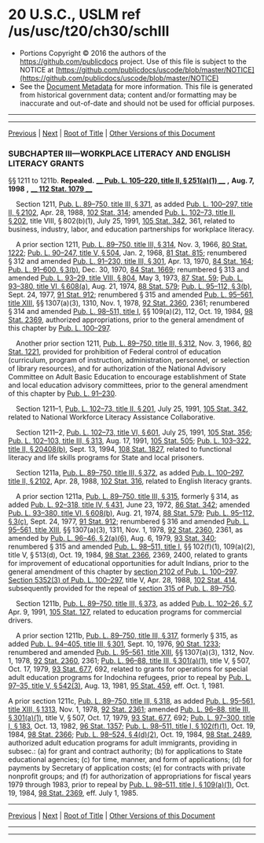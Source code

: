 ---
---

# 20 U.S.C., USLM ref /us/usc/t20/ch30/schIII

* Portions Copyright © 2016 the authors of the https://github.com/publicdocs project.
  Use of this file is subject to the NOTICE at [https://github.com/publicdocs/uscode/blob/master/NOTICE](https://github.com/publicdocs/uscode/blob/master/NOTICE)
* See the [Document Metadata](././../../../../..//README.md) for more information.
  This file is generated from historical government data; content and/or formatting may be inaccurate and out-of-date and should not be used for official purposes.

----------
----------

[Previous](./../../../../..//us/usc/t20/ch30/schII/ptH/m__us_usc_t20_s1209.md) | [Next](./../../../../..//us/usc/t20/ch30/schIV/m__us_usc_t20_ch30_schIV.md) | [Root of Title](./../../../../../) | [Other Versions of this Document](https://publicdocs.github.io/go/links?ns=uslm&ref=%2Fus%2Fusc%2Ft20%2Fch30%2FschIII)

### SUBCHAPTER III—WORKPLACE LITERACY AND ENGLISH LITERACY GRANTS

§§ 1211 to 1211b. __Repealed.__  __[__  __Pub. L. 105–220, title II, § 251(a)(1)__  __][/us/pl/105/220/s251/a/1]__  __,__  __Aug. 7, 1998__  __,__  __[__  __112 Stat. 1079__  __][/us/stat/112/1079]__ 

    Section 1211, [Pub. L. 89–750, title III, § 371][/us/pl/89/750/s371], as added [Pub. L. 100–297, title II, § 2102][/us/pl/100/297/s2102], Apr. 28, 1988, [102 Stat. 314][/us/stat/102/314]; amended [Pub. L. 102–73, title II, § 202][/us/pl/102/73/s202], title VIII, § 802(b)(1), July 25, 1991, [105 Stat. 342][/us/stat/105/342], 361, related to business, industry, labor, and education partnerships for workplace literacy.

    A prior section 1211, [Pub. L. 89–750, title III, § 314][/us/pl/89/750/s314], Nov. 3, 1966, [80 Stat. 1222][/us/stat/80/1222]; [Pub. L. 90–247, title V, § 504][/us/pl/90/247/s504], Jan. 2, 1968, [81 Stat. 815][/us/stat/81/815]; renumbered § 312 and amended [Pub. L. 91–230, title III, § 301][/us/pl/91/230/s301], Apr. 13, 1970, [84 Stat. 164][/us/stat/84/164]; [Pub. L. 91–600, § 3(b)][/us/pl/91/600/s3/b], Dec. 30, 1970, [84 Stat. 1669][/us/stat/84/1669]; renumbered § 313 and amended [Pub. L. 93–29, title VIII, § 804][/us/pl/93/29/s804], May 3, 1973, [87 Stat. 59][/us/stat/87/59]; [Pub. L. 93–380, title VI, § 608(a)][/us/pl/93/380/s608/a], Aug. 21, 1974, [88 Stat. 579][/us/stat/88/579]; [Pub. L. 95–112, § 3(b)][/us/pl/95/112/s3/b], Sept. 24, 1977, [91 Stat. 912][/us/stat/91/912]; renumbered § 315 and amended [Pub. L. 95–561, title XIII][/us/pl/95/561], §§ 1307(a)(3), 1310, Nov. 1, 1978, [92 Stat. 2360][/us/stat/92/2360], 2361; renumbered § 314 and amended [Pub. L. 98–511, title I][/us/pl/98/511], §§ 109(a)(2), 112, Oct. 19, 1984, [98 Stat. 2369][/us/stat/98/2369], authorized appropriations, prior to the general amendment of this chapter by [Pub. L. 100–297][/us/pl/100/297].

    Another prior section 1211, [Pub. L. 89–750, title III, § 312][/us/pl/89/750/s312], Nov. 3, 1966, [80 Stat. 1221][/us/stat/80/1221], provided for prohibition of Federal control of education (curriculum, program of instruction, administration, personnel, or selection of library resources), and for authorization of the National Advisory Committee on Adult Basic Education to encourage establishment of State and local education advisory committees, prior to the general amendment of this chapter by [Pub. L. 91–230][/us/pl/91/230].

    Section 1211–1, [Pub. L. 102–73, title II, § 201][/us/pl/102/73/s201], July 25, 1991, [105 Stat. 342][/us/stat/105/342], related to National Workforce Literacy Assistance Collaborative.

    Section 1211–2, [Pub. L. 102–73, title VI, § 601][/us/pl/102/73/s601], July 25, 1991, [105 Stat. 356][/us/stat/105/356]; [Pub. L. 102–103, title III, § 313][/us/pl/102/103/s313], Aug. 17, 1991, [105 Stat. 505][/us/stat/105/505]; [Pub. L. 103–322, title II, § 20408(b)][/us/pl/103/322/s20408/b], Sept. 13, 1994, [108 Stat. 1827][/us/stat/108/1827], related to functional literacy and life skills programs for State and local prisoners.

    Section 1211a, [Pub. L. 89–750, title III, § 372][/us/pl/89/750/s372], as added [Pub. L. 100–297, title II, § 2102][/us/pl/100/297/s2102], Apr. 28, 1988, [102 Stat. 316][/us/stat/102/316], related to English literacy grants.

    A prior section 1211a, [Pub. L. 89–750, title III, § 315][/us/pl/89/750/s315], formerly § 314, as added [Pub. L. 92–318, title IV, § 431][/us/pl/92/318/s431], June 23, 1972, [86 Stat. 342][/us/stat/86/342]; amended [Pub. L. 93–380, title VI, § 608(b)][/us/pl/93/380/s608/b], Aug. 21, 1974, [88 Stat. 579][/us/stat/88/579]; [Pub. L. 95–112, § 3(c)][/us/pl/95/112/s3/c], Sept. 24, 1977, [91 Stat. 912][/us/stat/91/912]; renumbered § 316 and amended [Pub. L. 95–561, title XIII][/us/pl/95/561], §§ 1307(a)(3), 1311, Nov. 1, 1978, [92 Stat. 2360][/us/stat/92/2360], 2361, as amended by [Pub. L. 96–46, § 2(a)(6)][/us/pl/96/46/s2/a/6], Aug. 6, 1979, [93 Stat. 340][/us/stat/93/340]; renumbered § 315 and amended [Pub. L. 98–511, title I][/us/pl/98/511], §§ 102(f)(1), 109(a)(2), title V, § 513(d), Oct. 19, 1984, [98 Stat. 2366][/us/stat/98/2366], 2369, 2400, related to grants for improvement of educational opportunities for adult Indians, prior to the general amendment of this chapter by [section 2102 of Pub. L. 100–297][/us/pl/100/297/s2102]. [Section 5352(3) of Pub. L. 100–297][/us/pl/100/297/s5352/3], title V, Apr. 28, 1988, [102 Stat. 414][/us/stat/102/414], subsequently provided for the repeal of [section 315 of Pub. L. 89–750][/us/pl/89/750/s315].

    Section 1211b, [Pub. L. 89–750, title III, § 373][/us/pl/89/750/s373], as added [Pub. L. 102–26, § 7][/us/pl/102/26/s7], Apr. 9, 1991, [105 Stat. 127][/us/stat/105/127], related to education programs for commercial drivers.

    A prior section 1211b, [Pub. L. 89–750, title III, § 317][/us/pl/89/750/s317], formerly § 315, as added [Pub. L. 94–405, title III, § 301][/us/pl/94/405/s301], Sept. 10, 1976, [90 Stat. 1233][/us/stat/90/1233]; renumbered and amended [Pub. L. 95–561, title XIII][/us/pl/95/561], §§ 1307(a)(3), 1312, Nov. 1, 1978, [92 Stat. 2360][/us/stat/92/2360], 2361; [Pub. L. 96–88, title III, § 301(a)(1)][/us/pl/96/88/s301/a/1], title V, § 507, Oct. 17, 1979, [93 Stat. 677][/us/stat/93/677], 692, related to grants for operations for special adult education programs for Indochina refugees, prior to repeal by [Pub. L. 97–35, title V, § 542(3)][/us/pl/97/35/s542/3], Aug. 13, 1981, [95 Stat. 459][/us/stat/95/459], eff. Oct. 1, 1981.

A prior section 1211c, [Pub. L. 89–750, title III, § 318][/us/pl/89/750/s318], as added [Pub. L. 95–561, title XIII, § 1313][/us/pl/95/561/s1313], Nov. 1, 1978, [92 Stat. 2361][/us/stat/92/2361]; amended [Pub. L. 96–88, title III, § 301(a)(1)][/us/pl/96/88/s301/a/1], title V, § 507, Oct. 17, 1979, [93 Stat. 677][/us/stat/93/677], 692; [Pub. L. 97–300, title I, § 183][/us/pl/97/300/s183], Oct. 13, 1982, [96 Stat. 1357][/us/stat/96/1357]; [Pub. L. 98–511, title I, § 102(f)(1)][/us/pl/98/511/s102/f/1], Oct. 19, 1984, [98 Stat. 2366][/us/stat/98/2366]; [Pub. L. 98–524, § 4(d)(2)][/us/pl/98/524/s4/d/2], Oct. 19, 1984, [98 Stat. 2489][/us/stat/98/2489], authorized adult education programs for adult immigrants, providing in subsec.: (a) for grant and contract authority; (b) for applications to State educational agencies; (c) for time, manner, and form of applications; (d) for payments by Secretary of application costs; (e) for contracts with private nonprofit groups; and (f) for authorization of appropriations for fiscal years 1979 through 1983, prior to repeal by [Pub. L. 98–511, title I, § 109(a)(1)][/us/pl/98/511/s109/a/1], Oct. 19, 1984, [98 Stat. 2369][/us/stat/98/2369], eff. July 1, 1985.

----------

[Previous](./../../../../..//us/usc/t20/ch30/schII/ptH/m__us_usc_t20_s1209.md) | [Next](./../../../../..//us/usc/t20/ch30/schIV/m__us_usc_t20_ch30_schIV.md) | [Root of Title](./../../../../../) | [Other Versions of this Document](https://publicdocs.github.io/go/links?ns=uslm&ref=%2Fus%2Fusc%2Ft20%2Fch30%2FschIII)

----------
----------

[/us/pl/105/220/s251/a/1]: https://publicdocs.github.io/go/links?ns=uslm&ref=%2Fus%2Fpl%2F105%2F220%2Fs251%2Fa%2F1
[/us/stat/112/1079]: https://publicdocs.github.io/go/links?ns=uslm&ref=%2Fus%2Fstat%2F112%2F1079
[/us/pl/89/750/s371]: https://publicdocs.github.io/go/links?ns=uslm&ref=%2Fus%2Fpl%2F89%2F750%2Fs371
[/us/pl/100/297/s2102]: https://publicdocs.github.io/go/links?ns=uslm&ref=%2Fus%2Fpl%2F100%2F297%2Fs2102
[/us/stat/102/314]: https://publicdocs.github.io/go/links?ns=uslm&ref=%2Fus%2Fstat%2F102%2F314
[/us/pl/102/73/s202]: https://publicdocs.github.io/go/links?ns=uslm&ref=%2Fus%2Fpl%2F102%2F73%2Fs202
[/us/stat/105/342]: https://publicdocs.github.io/go/links?ns=uslm&ref=%2Fus%2Fstat%2F105%2F342
[/us/pl/89/750/s314]: https://publicdocs.github.io/go/links?ns=uslm&ref=%2Fus%2Fpl%2F89%2F750%2Fs314
[/us/stat/80/1222]: https://publicdocs.github.io/go/links?ns=uslm&ref=%2Fus%2Fstat%2F80%2F1222
[/us/pl/90/247/s504]: https://publicdocs.github.io/go/links?ns=uslm&ref=%2Fus%2Fpl%2F90%2F247%2Fs504
[/us/stat/81/815]: https://publicdocs.github.io/go/links?ns=uslm&ref=%2Fus%2Fstat%2F81%2F815
[/us/pl/91/230/s301]: https://publicdocs.github.io/go/links?ns=uslm&ref=%2Fus%2Fpl%2F91%2F230%2Fs301
[/us/stat/84/164]: https://publicdocs.github.io/go/links?ns=uslm&ref=%2Fus%2Fstat%2F84%2F164
[/us/pl/91/600/s3/b]: https://publicdocs.github.io/go/links?ns=uslm&ref=%2Fus%2Fpl%2F91%2F600%2Fs3%2Fb
[/us/stat/84/1669]: https://publicdocs.github.io/go/links?ns=uslm&ref=%2Fus%2Fstat%2F84%2F1669
[/us/pl/93/29/s804]: https://publicdocs.github.io/go/links?ns=uslm&ref=%2Fus%2Fpl%2F93%2F29%2Fs804
[/us/stat/87/59]: https://publicdocs.github.io/go/links?ns=uslm&ref=%2Fus%2Fstat%2F87%2F59
[/us/pl/93/380/s608/a]: https://publicdocs.github.io/go/links?ns=uslm&ref=%2Fus%2Fpl%2F93%2F380%2Fs608%2Fa
[/us/stat/88/579]: https://publicdocs.github.io/go/links?ns=uslm&ref=%2Fus%2Fstat%2F88%2F579
[/us/pl/95/112/s3/b]: https://publicdocs.github.io/go/links?ns=uslm&ref=%2Fus%2Fpl%2F95%2F112%2Fs3%2Fb
[/us/stat/91/912]: https://publicdocs.github.io/go/links?ns=uslm&ref=%2Fus%2Fstat%2F91%2F912
[/us/pl/95/561]: https://publicdocs.github.io/go/links?ns=uslm&ref=%2Fus%2Fpl%2F95%2F561
[/us/stat/92/2360]: https://publicdocs.github.io/go/links?ns=uslm&ref=%2Fus%2Fstat%2F92%2F2360
[/us/pl/98/511]: https://publicdocs.github.io/go/links?ns=uslm&ref=%2Fus%2Fpl%2F98%2F511
[/us/stat/98/2369]: https://publicdocs.github.io/go/links?ns=uslm&ref=%2Fus%2Fstat%2F98%2F2369
[/us/pl/100/297]: https://publicdocs.github.io/go/links?ns=uslm&ref=%2Fus%2Fpl%2F100%2F297
[/us/pl/89/750/s312]: https://publicdocs.github.io/go/links?ns=uslm&ref=%2Fus%2Fpl%2F89%2F750%2Fs312
[/us/stat/80/1221]: https://publicdocs.github.io/go/links?ns=uslm&ref=%2Fus%2Fstat%2F80%2F1221
[/us/pl/91/230]: https://publicdocs.github.io/go/links?ns=uslm&ref=%2Fus%2Fpl%2F91%2F230
[/us/pl/102/73/s201]: https://publicdocs.github.io/go/links?ns=uslm&ref=%2Fus%2Fpl%2F102%2F73%2Fs201
[/us/stat/105/342]: https://publicdocs.github.io/go/links?ns=uslm&ref=%2Fus%2Fstat%2F105%2F342
[/us/pl/102/73/s601]: https://publicdocs.github.io/go/links?ns=uslm&ref=%2Fus%2Fpl%2F102%2F73%2Fs601
[/us/stat/105/356]: https://publicdocs.github.io/go/links?ns=uslm&ref=%2Fus%2Fstat%2F105%2F356
[/us/pl/102/103/s313]: https://publicdocs.github.io/go/links?ns=uslm&ref=%2Fus%2Fpl%2F102%2F103%2Fs313
[/us/stat/105/505]: https://publicdocs.github.io/go/links?ns=uslm&ref=%2Fus%2Fstat%2F105%2F505
[/us/pl/103/322/s20408/b]: https://publicdocs.github.io/go/links?ns=uslm&ref=%2Fus%2Fpl%2F103%2F322%2Fs20408%2Fb
[/us/stat/108/1827]: https://publicdocs.github.io/go/links?ns=uslm&ref=%2Fus%2Fstat%2F108%2F1827
[/us/pl/89/750/s372]: https://publicdocs.github.io/go/links?ns=uslm&ref=%2Fus%2Fpl%2F89%2F750%2Fs372
[/us/pl/100/297/s2102]: https://publicdocs.github.io/go/links?ns=uslm&ref=%2Fus%2Fpl%2F100%2F297%2Fs2102
[/us/stat/102/316]: https://publicdocs.github.io/go/links?ns=uslm&ref=%2Fus%2Fstat%2F102%2F316
[/us/pl/89/750/s315]: https://publicdocs.github.io/go/links?ns=uslm&ref=%2Fus%2Fpl%2F89%2F750%2Fs315
[/us/pl/92/318/s431]: https://publicdocs.github.io/go/links?ns=uslm&ref=%2Fus%2Fpl%2F92%2F318%2Fs431
[/us/stat/86/342]: https://publicdocs.github.io/go/links?ns=uslm&ref=%2Fus%2Fstat%2F86%2F342
[/us/pl/93/380/s608/b]: https://publicdocs.github.io/go/links?ns=uslm&ref=%2Fus%2Fpl%2F93%2F380%2Fs608%2Fb
[/us/stat/88/579]: https://publicdocs.github.io/go/links?ns=uslm&ref=%2Fus%2Fstat%2F88%2F579
[/us/pl/95/112/s3/c]: https://publicdocs.github.io/go/links?ns=uslm&ref=%2Fus%2Fpl%2F95%2F112%2Fs3%2Fc
[/us/stat/91/912]: https://publicdocs.github.io/go/links?ns=uslm&ref=%2Fus%2Fstat%2F91%2F912
[/us/pl/95/561]: https://publicdocs.github.io/go/links?ns=uslm&ref=%2Fus%2Fpl%2F95%2F561
[/us/stat/92/2360]: https://publicdocs.github.io/go/links?ns=uslm&ref=%2Fus%2Fstat%2F92%2F2360
[/us/pl/96/46/s2/a/6]: https://publicdocs.github.io/go/links?ns=uslm&ref=%2Fus%2Fpl%2F96%2F46%2Fs2%2Fa%2F6
[/us/stat/93/340]: https://publicdocs.github.io/go/links?ns=uslm&ref=%2Fus%2Fstat%2F93%2F340
[/us/pl/98/511]: https://publicdocs.github.io/go/links?ns=uslm&ref=%2Fus%2Fpl%2F98%2F511
[/us/stat/98/2366]: https://publicdocs.github.io/go/links?ns=uslm&ref=%2Fus%2Fstat%2F98%2F2366
[/us/pl/100/297/s2102]: https://publicdocs.github.io/go/links?ns=uslm&ref=%2Fus%2Fpl%2F100%2F297%2Fs2102
[/us/pl/100/297/s5352/3]: https://publicdocs.github.io/go/links?ns=uslm&ref=%2Fus%2Fpl%2F100%2F297%2Fs5352%2F3
[/us/stat/102/414]: https://publicdocs.github.io/go/links?ns=uslm&ref=%2Fus%2Fstat%2F102%2F414
[/us/pl/89/750/s315]: https://publicdocs.github.io/go/links?ns=uslm&ref=%2Fus%2Fpl%2F89%2F750%2Fs315
[/us/pl/89/750/s373]: https://publicdocs.github.io/go/links?ns=uslm&ref=%2Fus%2Fpl%2F89%2F750%2Fs373
[/us/pl/102/26/s7]: https://publicdocs.github.io/go/links?ns=uslm&ref=%2Fus%2Fpl%2F102%2F26%2Fs7
[/us/stat/105/127]: https://publicdocs.github.io/go/links?ns=uslm&ref=%2Fus%2Fstat%2F105%2F127
[/us/pl/89/750/s317]: https://publicdocs.github.io/go/links?ns=uslm&ref=%2Fus%2Fpl%2F89%2F750%2Fs317
[/us/pl/94/405/s301]: https://publicdocs.github.io/go/links?ns=uslm&ref=%2Fus%2Fpl%2F94%2F405%2Fs301
[/us/stat/90/1233]: https://publicdocs.github.io/go/links?ns=uslm&ref=%2Fus%2Fstat%2F90%2F1233
[/us/pl/95/561]: https://publicdocs.github.io/go/links?ns=uslm&ref=%2Fus%2Fpl%2F95%2F561
[/us/stat/92/2360]: https://publicdocs.github.io/go/links?ns=uslm&ref=%2Fus%2Fstat%2F92%2F2360
[/us/pl/96/88/s301/a/1]: https://publicdocs.github.io/go/links?ns=uslm&ref=%2Fus%2Fpl%2F96%2F88%2Fs301%2Fa%2F1
[/us/stat/93/677]: https://publicdocs.github.io/go/links?ns=uslm&ref=%2Fus%2Fstat%2F93%2F677
[/us/pl/97/35/s542/3]: https://publicdocs.github.io/go/links?ns=uslm&ref=%2Fus%2Fpl%2F97%2F35%2Fs542%2F3
[/us/stat/95/459]: https://publicdocs.github.io/go/links?ns=uslm&ref=%2Fus%2Fstat%2F95%2F459
[/us/pl/89/750/s318]: https://publicdocs.github.io/go/links?ns=uslm&ref=%2Fus%2Fpl%2F89%2F750%2Fs318
[/us/pl/95/561/s1313]: https://publicdocs.github.io/go/links?ns=uslm&ref=%2Fus%2Fpl%2F95%2F561%2Fs1313
[/us/stat/92/2361]: https://publicdocs.github.io/go/links?ns=uslm&ref=%2Fus%2Fstat%2F92%2F2361
[/us/pl/96/88/s301/a/1]: https://publicdocs.github.io/go/links?ns=uslm&ref=%2Fus%2Fpl%2F96%2F88%2Fs301%2Fa%2F1
[/us/stat/93/677]: https://publicdocs.github.io/go/links?ns=uslm&ref=%2Fus%2Fstat%2F93%2F677
[/us/pl/97/300/s183]: https://publicdocs.github.io/go/links?ns=uslm&ref=%2Fus%2Fpl%2F97%2F300%2Fs183
[/us/stat/96/1357]: https://publicdocs.github.io/go/links?ns=uslm&ref=%2Fus%2Fstat%2F96%2F1357
[/us/pl/98/511/s102/f/1]: https://publicdocs.github.io/go/links?ns=uslm&ref=%2Fus%2Fpl%2F98%2F511%2Fs102%2Ff%2F1
[/us/stat/98/2366]: https://publicdocs.github.io/go/links?ns=uslm&ref=%2Fus%2Fstat%2F98%2F2366
[/us/pl/98/524/s4/d/2]: https://publicdocs.github.io/go/links?ns=uslm&ref=%2Fus%2Fpl%2F98%2F524%2Fs4%2Fd%2F2
[/us/stat/98/2489]: https://publicdocs.github.io/go/links?ns=uslm&ref=%2Fus%2Fstat%2F98%2F2489
[/us/pl/98/511/s109/a/1]: https://publicdocs.github.io/go/links?ns=uslm&ref=%2Fus%2Fpl%2F98%2F511%2Fs109%2Fa%2F1
[/us/stat/98/2369]: https://publicdocs.github.io/go/links?ns=uslm&ref=%2Fus%2Fstat%2F98%2F2369


